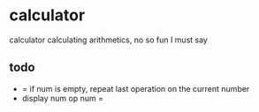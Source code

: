 # calculator
calculator calculating arithmetics, no so fun I must say

## todo
- = if num is empty, repeat last operation on the current number
- display num op num =

